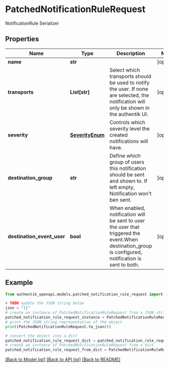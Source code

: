# PatchedNotificationRuleRequest

NotificationRule Serializer

## Properties

Name | Type | Description | Notes
------------ | ------------- | ------------- | -------------
**name** | **str** |  | [optional] 
**transports** | **List[str]** | Select which transports should be used to notify the user. If none are selected, the notification will only be shown in the authentik UI. | [optional] 
**severity** | [**SeverityEnum**](SeverityEnum.md) | Controls which severity level the created notifications will have. | [optional] 
**destination_group** | **str** | Define which group of users this notification should be sent and shown to. If left empty, Notification won&#39;t ben sent. | [optional] 
**destination_event_user** | **bool** | When enabled, notification will be sent to user the user that triggered the event.When destination_group is configured, notification is sent to both. | [optional] 

## Example

```python
from authentik_openapi.models.patched_notification_rule_request import PatchedNotificationRuleRequest

# TODO update the JSON string below
json = "{}"
# create an instance of PatchedNotificationRuleRequest from a JSON string
patched_notification_rule_request_instance = PatchedNotificationRuleRequest.from_json(json)
# print the JSON string representation of the object
print(PatchedNotificationRuleRequest.to_json())

# convert the object into a dict
patched_notification_rule_request_dict = patched_notification_rule_request_instance.to_dict()
# create an instance of PatchedNotificationRuleRequest from a dict
patched_notification_rule_request_from_dict = PatchedNotificationRuleRequest.from_dict(patched_notification_rule_request_dict)
```
[[Back to Model list]](../README.md#documentation-for-models) [[Back to API list]](../README.md#documentation-for-api-endpoints) [[Back to README]](../README.md)


